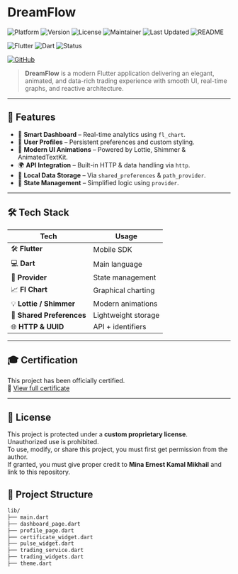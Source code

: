 # DreamFlow

![Platform](https://img.shields.io/badge/Platform-Flutter-blue?logo=flutter&style=flat-square)
![Version](https://img.shields.io/badge/Version-1.0.0-blue?style=flat-square)
![License](https://img.shields.io/badge/License-Protected-blue?style=flat-square)
![Maintainer](https://img.shields.io/badge/Maintainer-Mina-blueviolet?style=flat-square)
![Last Updated](https://img.shields.io/badge/Last%20Updated-June%202025-orange?style=flat-square)
![README](https://img.shields.io/badge/README-Available-success?style=flat-square)

![Flutter](https://img.shields.io/badge/Flutter-3.0%2B-blue?logo=flutter&logoColor=white)
![Dart](https://img.shields.io/badge/Dart-Null--safety-blue?logo=dart&logoColor=white)
![Status](https://img.shields.io/badge/Version-1.0.0-success?style=flat-square)

[![GitHub](https://img.shields.io/badge/GitHub-Profile-181717?style=for-the-badge&logo=github&logoColor=white)](https://github.com/mina2357)
> **DreamFlow** is a modern Flutter application delivering an elegant, animated, and data-rich trading experience with smooth UI, real-time graphs, and reactive architecture.

---

## 🚀 Features

- 🧠 **Smart Dashboard** – Real-time analytics using `fl_chart`.
- 👤 **User Profiles** – Persistent preferences and custom styling.
- 💫 **Modern UI Animations** – Powered by Lottie, Shimmer & AnimatedTextKit.
- 🌍 **API Integration** – Built-in HTTP & data handling via `http`.
- 📂 **Local Data Storage** – Via `shared_preferences` & `path_provider`.
- 🧬 **State Management** – Simplified logic using `provider`.

---

## 🛠️ Tech Stack

| Tech | Usage |
|------|-------|
| 🛠️ **Flutter** | Mobile SDK |
| 💻 **Dart** | Main language |
| 🧱 **Provider** | State management |
| 📈 **Fl Chart** | Graphical charting |
| 💡 **Lottie / Shimmer** | Modern animations |
| 💾 **Shared Preferences** | Lightweight storage |
| 🌐 **HTTP & UUID** | API + identifiers |

---
## 🎓 Certification

This project has been officially certified.  
📄 [View full certificate](./CERTIFICATE.md)

---
## 📜 License

This project is protected under a **custom proprietary license**.  
Unauthorized use is prohibited.  
To use, modify, or share this project, you must first get permission from the author.  
If granted, you must give proper credit to **Mina Ernest Kamal Mikhail** and link to this repository.

## 📁 Project Structure

```bash
lib/
├── main.dart
├── dashboard_page.dart
├── profile_page.dart
├── certificate_widget.dart
├── pulse_widget.dart
├── trading_service.dart
├── trading_widgets.dart
├── theme.dart


